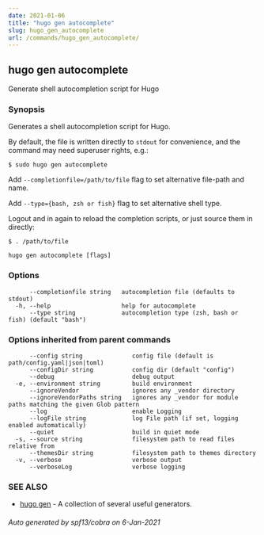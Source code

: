 ```yaml
---
date: 2021-01-06
title: "hugo gen autocomplete"
slug: hugo_gen_autocomplete
url: /commands/hugo_gen_autocomplete/
---
```

## hugo gen autocomplete

Generate shell autocompletion script for Hugo

### Synopsis

Generates a shell autocompletion script for Hugo.

By default, the file is written directly to `stdout`
for convenience, and the command may need superuser rights, e.g.:

    $ sudo hugo gen autocomplete

Add `--completionfile=/path/to/file` flag to set alternative
file-path and name.

Add `--type={bash, zsh or fish}` flag to set alternative
shell type.

Logout and in again to reload the completion scripts,
or just source them in directly:

    $ . /path/to/file

```
hugo gen autocomplete [flags]
```

### Options

```
      --completionfile string   autocompletion file (defaults to stdout)
  -h, --help                    help for autocomplete
      --type string             autocompletion type (zsh, bash or fish) (default "bash")
```

### Options inherited from parent commands

```
      --config string              config file (default is path/config.yaml|json|toml)
      --configDir string           config dir (default "config")
      --debug                      debug output
  -e, --environment string         build environment
      --ignoreVendor               ignores any _vendor directory
      --ignoreVendorPaths string   ignores any _vendor for module paths matching the given Glob pattern
      --log                        enable Logging
      --logFile string             log File path (if set, logging enabled automatically)
      --quiet                      build in quiet mode
  -s, --source string              filesystem path to read files relative from
      --themesDir string           filesystem path to themes directory
  -v, --verbose                    verbose output
      --verboseLog                 verbose logging
```

### SEE ALSO

- [hugo gen](/commands/hugo_gen/) - A collection of several useful generators.

###### Auto generated by spf13/cobra on 6-Jan-2021
